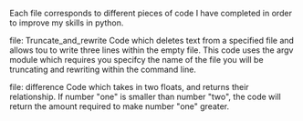 Each file corresponds to different pieces of code I have completed in order to improve my skills in python.

file: Truncate_and_rewrite
Code which deletes text from a specified file and allows tou to write three lines within the empty file.
This code uses the argv module which requires you specifcy the name of the file you will be truncating and rewriting within the command line.

file: difference
Code which takes in two floats, and returns their relationship. If number "one" is smaller than number "two", the code will return the amount required to make number "one" greater.
